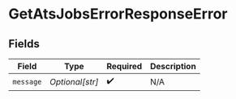 # GetAtsJobsErrorResponseError


## Fields

| Field              | Type               | Required           | Description        |
| ------------------ | ------------------ | ------------------ | ------------------ |
| `message`          | *Optional[str]*    | :heavy_check_mark: | N/A                |
